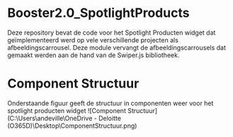 # Booster2.0_SpotlightProducts
Deze repository bevat de code voor het Spotlight Producten widget dat geïmplementeerd werd op vele verschillende projecten als afbeeldingscarrousel. Deze module vervangt de afbeeldingscarrousels dat gemaakt werden aan de hand van de Swiper.js bibliotheek.

# Component Structuur
Onderstaande figuur geeft de structuur in componenten weer voor het spotlight producten widget
![Component Structuur](C:\Users\andeville\OneDrive - Deloitte (O365D)\Desktop\ComponentStructuur.png)
